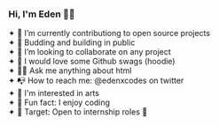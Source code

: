 ### Hi, I'm Eden 🥷🏼

<!--
**edenxcodes/edenxcodes** is a ✨ _special_ ✨ repository because its `README.md` (this file) appears on your GitHub profile.

Here are some ideas to get you started: -->

✦  🚀 I’m currently contributiong to open source projects <br>
✦  🌱 Budding and building in public <br>
✦  🤖 I’m looking to collaborate on any project <br>
✦  👀 I would love some Github swags (hoodie)<br>
✦  👍🏽 Ask me anything about html<br>
✦  📭 How to reach me: @edenxcodes on twitter <br>
✦  🥱 I'm interested in arts <br>
✦  🍿 Fun fact: I enjoy coding <br>
✦  🎯 Target: Open to internship roles 🔱

